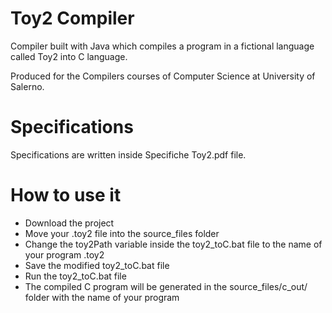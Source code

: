# Toy2 Compiler
Compiler built with Java which compiles a program in a fictional language called Toy2 into C language.

Produced for the Compilers courses of Computer Science at University of Salerno.

# Specifications
Specifications are written inside Specifiche Toy2.pdf file.

# How to use it
* Download the project
* Move your .toy2 file into the source_files folder
* Change the toy2Path variable inside the toy2_toC.bat file to the name of your program .toy2
* Save the modified toy2_toC.bat file
* Run the toy2_toC.bat file
* The compiled C program will be generated in the source_files/c_out/ folder with the name of your program
